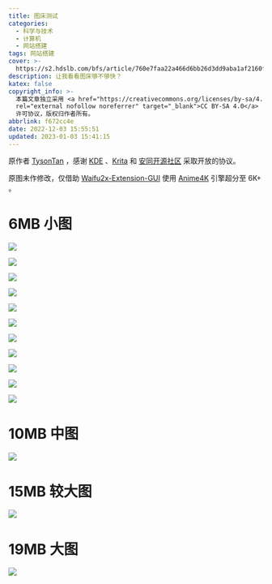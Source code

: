 ```yaml
---
title: 图床测试
categories:
  - 科学与技术
  - 计算机
  - 网站搭建
tags: 网站搭建
cover: >-
  https://s2.hdslb.com/bfs/article/760e7faa22a466d6bb26d3dd9aba1af2160f5514.jpg@1e_1c.webp
description: 让我看看图床够不够快？
katex: false
copyright_info: >-
  本篇文章独立采用 <a href="https://creativecommons.org/licenses/by-sa/4.0/"
  rel="external nofollow noreferrer" target="_blank">CC BY-SA 4.0</a>
  许可协议，版权归作者所有。
abbrlink: f672cc4e
date: 2022-12-03 15:55:51
updated: 2023-01-03 15:41:15
---
```


原作者 [TysonTan](https://tysontan.com/home-zh/) ，感谢 [KDE](https://kde.org/zh-cn/) 、[Krita](https://krita.org/) 和 [安同开源社区](https://aosc.io/zh-cn/) 采取开放的协议。

原图未作修改，仅借助 [Waifu2x-Extension-GUI](https://github.com/AaronFeng753/Waifu2x-Extension-GUI/) 使用 [Anime4K](https://github.com/bloc97/Anime4K) 引擎超分至 6K+ 。

<!-- more -->

# 6MB 小图

![](https://s2.hdslb.com/bfs/album/9b1144e9b656a2bbfa0873f264184bcd84eae83f.png)

![](https://s2.hdslb.com/bfs/album/19c19fe735d990940303ed976b754d988c05aadb.png)

![](https://s2.hdslb.com/bfs/album/13b713d6740f4f05acd45d0eceba7fc8cef7aded.png)

![](https://s2.hdslb.com/bfs/album/4fe1d6967c3dffdd3de2961ee168b77ca02d38c6.png)

![](https://s2.hdslb.com/bfs/album/cbe27b8039ae36ca2e7eca6896815f2efef324c6.png)

![](https://s2.hdslb.com/bfs/album/9826e6c955b9d72d52e02baede10764492809c92.png)

![](https://s2.hdslb.com/bfs/album/1718b271eebaf34eb74efc6e1aa190e2b3d038c9.png)

![](https://s2.hdslb.com/bfs/album/fe6cb82742099c444c9e26a21984eb5c92f95ff2.png)

![](https://s2.hdslb.com/bfs/album/f350c9269cbe27150c535a7a6c8d8f809708042a.png)

![](https://s2.hdslb.com/bfs/album/78713d2ac37dd39489ac17a3898c5bcc392ffe4b.png)

![](https://s2.hdslb.com/bfs/album/fa67ee941daf6a515c5d14ceb243fb369bcfe3e4.png)

# 10MB 中图

![](https://s2.hdslb.com/bfs/album/3476724342a603a7c9b0a332d79c09e1be963df9.png)

# 15MB 较大图

![](https://s2.hdslb.com/bfs/album/cc522e66102cff6248b15ecb69b0ffd28509f99e.png)

# 19MB 大图

![](https://s2.hdslb.com/bfs/album/8d4ab13c44566f7627b3e6d107c73bba8d0877ce.png)
